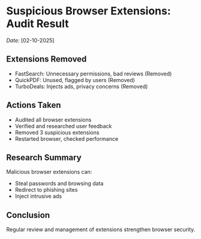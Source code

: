# Suspicious Browser Extensions: Audit Result

*Date:* [02-10-2025]

## Extensions Removed

- FastSearch: Unnecessary permissions, bad reviews (Removed)
- QuickPDF: Unused, flagged by users (Removed)
- TurboDeals: Injects ads, privacy concerns (Removed)

## Actions Taken

- Audited all browser extensions
- Verified and researched user feedback
- Removed 3 suspicious extensions
- Restarted browser, checked performance

## Research Summary

Malicious browser extensions can:
- Steal passwords and browsing data
- Redirect to phishing sites
- Inject intrusive ads

## Conclusion

Regular review and management of extensions strengthen browser security.
